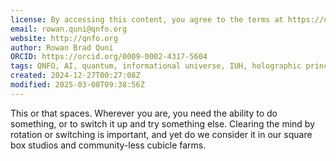 ```yaml
---
license: By accessing this content, you agree to the terms at https://qnfo.org/LICENSE
email: rowan.quni@qnfo.org
website: http://qnfo.org
author: Rowan Brad Quni
ORCID: https://orcid.org/0009-0002-4317-5604
tags: QNFO, AI, quantum, informational universe, IUH, holographic principle
created: 2024-12-27T00:27:08Z
modified: 2025-03-08T09:38:56Z
---
```


This or that spaces. Wherever you are, you need the ability to do something, or to switch it up and try something else. Clearing the mind by rotation or switching is important, and yet do we consider it in our square box studios and community-less cubicle farms.
